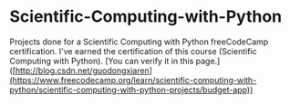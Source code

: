 # Scientific-Computing-with-Python
Projects done for a Scientific Computing with Python freeCodeCamp certification.
I've earned the certification of this course (Scientific Computing with Python). [You can verify it in this page.] ([http://blog.csdn.net/guodongxiaren](https://www.freecodecamp.org/learn/scientific-computing-with-python/scientific-computing-with-python-projects/budget-app))
